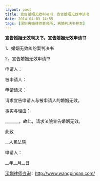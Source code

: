 ```yaml
---
layout: post
title: 宣告婚姻无效判决书，宣告婚姻无效申请书
date: 2014-04-03 14:55
tags: [深圳离婚律师事务所, 离婚判决书样本]
---
```

<strong>宣告婚姻无效判决书，宣告婚姻无效申请书</strong>

1、婚姻无效纠纷案判决书

2、宣告婚姻无效申请书

申请人：

被申请人：

申请请求：

请求宣告申请人与被申请人的婚姻无效。

事实与理由：

_______，故此，请求法院宣告婚姻无效。

此致

__人民法院

申请人：

__年__月__日

<a href="http://www.wangpingan.com/">深圳律师咨询</a>：<a href="http://www.wangpingan.com/">http://www.wangpingan.com/</a>

